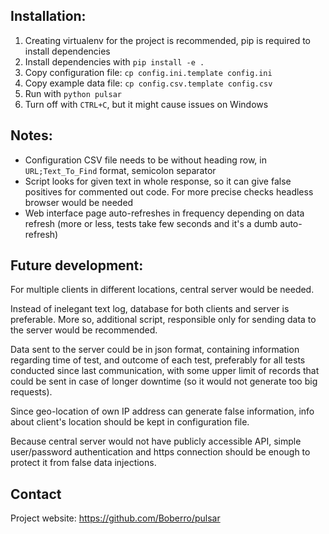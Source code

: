Installation:
--------

1. Creating virtualenv for the project is recommended, pip is required to install dependencies
1. Install dependencies with ``pip install -e .``
1. Copy configuration file: ``cp config.ini.template config.ini``
1. Copy example data file: ``cp config.csv.template config.csv``
1. Run with ``python pulsar`` 
1. Turn off with ``CTRL+C``, but it might cause issues on Windows

Notes:
--------
- Configuration CSV file needs to be without heading row, in ``URL;Text_To_Find`` format, semicolon separator
- Script looks for given text in whole response, so it can give false positives for commented out code. For more precise checks headless browser would be needed
- Web interface page auto-refreshes in frequency depending on data refresh (more or less, tests take few seconds and it's a dumb auto-refresh)

Future development:
--------
For multiple clients in different locations, central server would be needed.

Instead of inelegant text log, database for both clients and server is preferable.
More so, additional script, responsible only for sending data to the server would be recommended.

Data sent to the server could be in json format, containing information regarding time of test, and outcome of each test, preferably for all tests conducted since last communication, with some upper limit of records that could be sent in case of longer downtime (so it would not generate too big requests).

Since geo-location of own IP address can generate false information, info about client's location should be kept in configuration file.

Because central server would not have publicly accessible API, simple user/password authentication and https connection should be enough to protect it from false data injections. 

Contact
--------
Project website: https://github.com/Boberro/pulsar